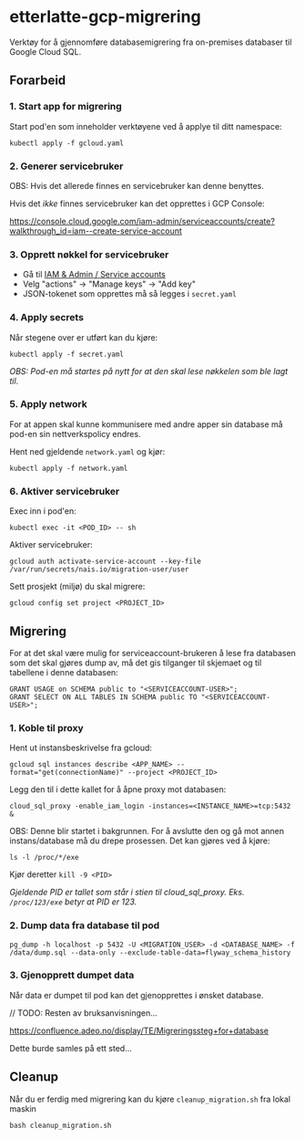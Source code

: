 # etterlatte-gcp-migrering

Verktøy for å gjennomføre databasemigrering fra on-premises databaser til Google Cloud SQL.

## Forarbeid

### 1. Start app for migrering

Start pod'en som inneholder verktøyene ved å applye til ditt namespace:
```
kubectl apply -f gcloud.yaml
```

### 2. Generer servicebruker

OBS: Hvis det allerede finnes en servicebruker kan denne benyttes.

Hvis det _ikke_ finnes servicebruker kan det opprettes i GCP Console:

https://console.cloud.google.com/iam-admin/serviceaccounts/create?walkthrough_id=iam--create-service-account

### 3. Opprett nøkkel for servicebruker

- Gå til [IAM & Admin / Service accounts](https://console.cloud.google.com/iam-admin/serviceaccounts)
- Velg "actions" -> "Manage keys" -> "Add key"
- JSON-tokenet som opprettes må så legges i `secret.yaml`


### 4. Apply secrets

Når stegene over er utført kan du kjøre:

```shell
kubectl apply -f secret.yaml
```

_OBS: Pod-en må startes på nytt for at den skal lese nøkkelen som ble lagt til._


### 5. Apply network

For at appen skal kunne kommunisere med andre apper sin database må pod-en sin nettverkspolicy endres.

Hent ned gjeldende `network.yaml` og kjør: 

```shell
kubectl apply -f network.yaml
```


### 6. Aktiver servicebruker

Exec inn i pod'en:
```
kubectl exec -it <POD_ID> -- sh
```

Aktiver servicebruker: 

```shell
gcloud auth activate-service-account --key-file /var/run/secrets/nais.io/migration-user/user
```

Sett prosjekt (miljø) du skal migrere:

```shell
gcloud config set project <PROJECT_ID>
```

## Migrering

For at det skal være mulig for serviceaccount-brukeren å lese fra databasen som det skal gjøres dump av, må det gis tilganger
til skjemaet og til tabellene i denne databasen:

```postgresql
GRANT USAGE on SCHEMA public to "<SERVICEACCOUNT-USER>";
GRANT SELECT ON ALL TABLES IN SCHEMA public TO "<SERVICEACCOUNT-USER>";
```

### 1. Koble til proxy

Hent ut instansbeskrivelse fra gcloud:

```shell
gcloud sql instances describe <APP_NAME> --format="get(connectionName)" --project <PROJECT_ID>
```

Legg den til i dette kallet for å åpne proxy mot databasen:

```shell
cloud_sql_proxy -enable_iam_login -instances=<INSTANCE_NAME>=tcp:5432 &
```

OBS: Denne blir startet i bakgrunnen. For å avslutte den og gå mot annen instans/database må du drepe prosessen. 
Det kan gjøres ved å kjøre: 

```shell
ls -l /proc/*/exe
```

Kjør deretter `kill -9 <PID>`

_Gjeldende PID er tallet som står i stien til cloud_sql_proxy. Eks. `/proc/123/exe` betyr at PID er 123._

### 2. Dump data fra database til pod

```shell
pg_dump -h localhost -p 5432 -U <MIGRATION_USER> -d <DATABASE_NAME> -f /data/dump.sql --data-only --exclude-table-data=flyway_schema_history
```

### 3. Gjenopprett dumpet data

Når data er dumpet til pod kan det gjenopprettes i ønsket database. 

// TODO: Resten av bruksanvisningen...

https://confluence.adeo.no/display/TE/Migreringssteg+for+database

Dette burde samles på ett sted...

## Cleanup

Når du er ferdig med migrering kan du kjøre `cleanup_migration.sh` fra lokal maskin

```shell
bash cleanup_migration.sh
```
